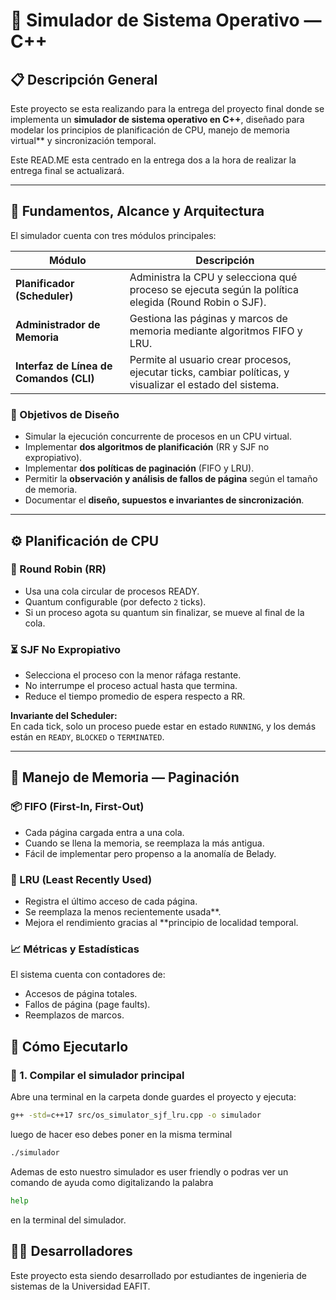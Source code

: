 # 🧠 Simulador de Sistema Operativo — C++

## 📋 Descripción General

Este proyecto se esta realizando para la entrega del proyecto final donde se implementa un **simulador de sistema operativo en C++**, diseñado para modelar los principios de planificación de CPU, manejo de memoria virtual** y sincronización temporal.

Este READ.ME esta centrado en la entrega dos a la hora de realizar la entrega final se actualizará.

---

## 🧩 Fundamentos, Alcance y Arquitectura

El simulador cuenta con tres módulos principales:

| Módulo | Descripción |
|--------|-------------|
| **Planificador (Scheduler)** | Administra la CPU y selecciona qué proceso se ejecuta según la política elegida (Round Robin o SJF). |
| **Administrador de Memoria** | Gestiona las páginas y marcos de memoria mediante algoritmos FIFO y LRU. |
| **Interfaz de Línea de Comandos (CLI)** | Permite al usuario crear procesos, ejecutar ticks, cambiar políticas, y visualizar el estado del sistema. |

### 🎯 Objetivos de Diseño

- Simular la ejecución concurrente de procesos en un CPU virtual.  
- Implementar **dos algoritmos de planificación** (RR y SJF no expropiativo).  
- Implementar **dos políticas de paginación** (FIFO y LRU).  
- Permitir la **observación y análisis de fallos de página** según el tamaño de memoria.  
- Documentar el **diseño, supuestos e invariantes de sincronización**.

---

## ⚙️ Planificación de CPU

### 🔁 Round Robin (RR)
- Usa una cola circular de procesos READY.
- Quantum configurable (por defecto `2` ticks).
- Si un proceso agota su quantum sin finalizar, se mueve al final de la cola.

### ⏳ SJF No Expropiativo
- Selecciona el proceso con la menor ráfaga restante.
- No interrumpe el proceso actual hasta que termina.
- Reduce el tiempo promedio de espera respecto a RR.

**Invariante del Scheduler:**  
En cada tick, solo un proceso puede estar en estado `RUNNING`, y los demás están en `READY`, `BLOCKED` o `TERMINATED`.

---

## 🧠 Manejo de Memoria — Paginación

### 📦 FIFO (First-In, First-Out)
- Cada página cargada entra a una cola.
- Cuando se llena la memoria, se reemplaza la más antigua.
- Fácil de implementar pero propenso a la anomalía de Belady.

### 🔄 LRU (Least Recently Used)
- Registra el último acceso de cada página.
- Se reemplaza la menos recientemente usada**.
- Mejora el rendimiento gracias al **principio de localidad temporal.

### 📈 Métricas y Estadísticas
El sistema cuenta con contadores de:
- Accesos de página totales.
- Fallos de página (page faults).
- Reemplazos de marcos.

## 🚀 Cómo Ejecutarlo

### 🔧 1. Compilar el simulador principal

Abre una terminal en la carpeta donde guardes el  proyecto y ejecuta:

```bash
g++ -std=c++17 src/os_simulator_sjf_lru.cpp -o simulador
```
luego de hacer eso debes poner en la misma terminal 
```bash
./simulador
```
Ademas de esto nuestro simulador es user friendly o podras ver un comando de ayuda como digitalizando la palabra 
```bash
help
```
en la terminal del simulador.


## 👨‍💻 Desarrolladores
Este proyecto esta siendo desarrollado por estudiantes de ingenieria de sistemas de la Universidad EAFIT.


